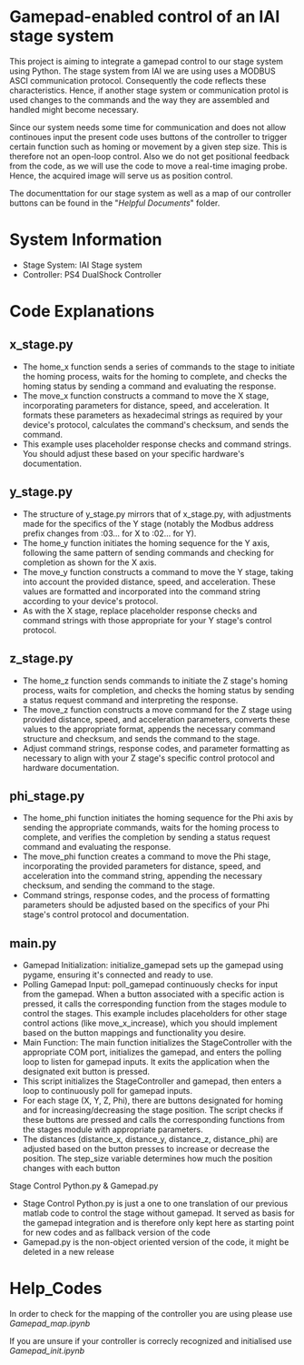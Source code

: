 # Gamepad-enabled control of an IAI stage system

This project is aiming to integrate a gamepad control to our stage system using Python. The stage system from IAI we are using uses a MODBUS ASCI communication protocol. Consequently the code reflects these characteristics. Hence, if another stage system or communication protol is used changes to the commands and the way they are assembled and handled might become necessary. 

Since our system needs some time for communication and does not allow continoues input the present code uses buttons of the controller to trigger certain function such as homing or movement by a given step size. This is therefore not an open-loop control. Also we do not get positional feedback from the code, as we will use the code to move a real-time imaging probe. Hence, the acquired image will serve us as position control. 

The documenttation for our stage system as well as a map of our controller buttons can be found in the "*Helpful Documents*" folder. 

# System Information
- Stage System: IAI Stage system
- Controller: PS4 DualShock Controller

# Code Explanations
## x_stage.py

- The home_x function sends a series of commands to the stage to initiate the homing process, waits for the homing to complete, and checks the homing status by sending a command and evaluating the response.
- The move_x function constructs a command to move the X stage, incorporating parameters for distance, speed, and acceleration. It formats these parameters as hexadecimal strings as required by your device's protocol, calculates the command's checksum, and sends the command.
- This example uses placeholder response checks and command strings. You should adjust these based on your specific hardware's documentation.

## y_stage.py

- The structure of y_stage.py mirrors that of x_stage.py, with adjustments made for the specifics of the Y stage (notably the Modbus address prefix changes from :03... for X to :02... for Y).
- The home_y function initiates the homing sequence for the Y axis, following the same pattern of sending commands and checking for completion as shown for the X axis.
- The move_y function constructs a command to move the Y stage, taking into account the provided distance, speed, and acceleration. These values are formatted and incorporated into the command string according to your device's protocol.
- As with the X stage, replace placeholder response checks and command strings with those appropriate for your Y stage's control protocol.


## z_stage.py

- The home_z function sends commands to initiate the Z stage's homing process, waits for completion, and checks the homing status by sending a status request command and interpreting the response.
- The move_z function constructs a move command for the Z stage using provided distance, speed, and acceleration parameters, converts these values to the appropriate format, appends the necessary command structure and checksum, and sends the command to the stage.
- Adjust command strings, response codes, and parameter formatting as necessary to align with your Z stage's specific control protocol and hardware documentation.



## phi_stage.py

- The home_phi function initiates the homing sequence for the Phi axis by sending the appropriate commands, waits for the homing process to complete, and verifies the completion by sending a status request command and evaluating the response.
- The move_phi function creates a command to move the Phi stage, incorporating the provided parameters for distance, speed, and acceleration into the command string, appending the necessary checksum, and sending the command to the stage.
- Command strings, response codes, and the process of formatting parameters should be adjusted based on the specifics of your Phi stage's control protocol and documentation.



## main.py

- Gamepad Initialization: initialize_gamepad sets up the gamepad using pygame, ensuring it's connected and ready to use.
- Polling Gamepad Input: poll_gamepad continuously checks for input from the gamepad. When a button associated with a specific action is pressed, it calls the corresponding function from the stages module to control the stages. This example includes placeholders for other stage control actions (like move_x_increase), which you should implement based on the button mappings and functionality you desire.
- Main Function: The main function initializes the StageController with the appropriate COM port, initializes the gamepad, and enters the polling loop to listen for gamepad inputs. It exits the application when the designated exit button is pressed.
- This script initializes the StageController and gamepad, then enters a loop to continuously poll for gamepad inputs.
- For each stage (X, Y, Z, Phi), there are buttons designated for homing and for increasing/decreasing the stage position. The script checks if these buttons are pressed and calls the corresponding functions from the stages module with appropriate parameters.
- The distances (distance_x, distance_y, distance_z, distance_phi) are adjusted based on the button presses to increase or decrease the position. The step_size variable determines how much the position changes with each button

Stage Control Python.py & Gamepad.py

- Stage Control Python.py is just a one to one translation of our previous matlab code to control the stage without gamepad. It served as basis for the gamepad integration and is therefore only kept here as starting point for new codes and as fallback version of the code
- Gamepad.py is the non-object oriented version of the code, it might be deleted in a new release


# Help_Codes

In order to check for the mapping of the controller you are using please use *Gamepad_map.ipynb*

If you are unsure if your controller is correcly recognized and initialised use *Gamepad_init.ipynb*

